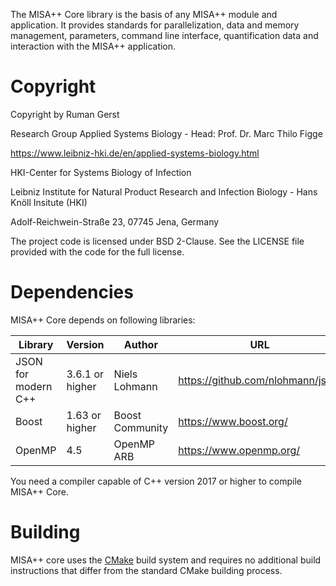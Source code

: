 The MISA++ Core library is the basis of any MISA++ module and application.
It provides standards for parallelization, data and memory management,
parameters, command line interface, quantification data and interaction
with the MISA++ application.

# Copyright

Copyright by Ruman Gerst

Research Group Applied Systems Biology - Head: Prof. Dr. Marc Thilo Figge

https://www.leibniz-hki.de/en/applied-systems-biology.html

HKI-Center for Systems Biology of Infection

Leibniz Institute for Natural Product Research and Infection Biology - Hans Knöll Insitute (HKI)

Adolf-Reichwein-Straße 23, 07745 Jena, Germany

The project code is licensed under BSD 2-Clause.
See the LICENSE file provided with the code for the full license.

# Dependencies

MISA++ Core depends on following libraries:

| Library             | Version         | Author          | URL                               |
| ------------------- | --------------- | --------------- | --------------------------------- |
| JSON for modern C++ | 3.6.1 or higher | Niels Lohmann   | https://github.com/nlohmann/json/ |
| Boost               | 1.63 or higher  | Boost Community | https://www.boost.org/            |
| OpenMP              | 4.5             | OpenMP ARB      | https://www.openmp.org/           |

You need a compiler capable of C++ version 2017 or higher to compile MISA++ Core.

# Building

MISA++ core uses the [CMake](https://cmake.org/) build system and requires no
additional build instructions that differ from the standard CMake building process.
